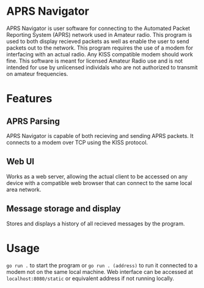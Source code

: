 # APRS Navigator

APRS Navigator is user software for connecting to the Automated Packet Reporting System (APRS) network used in Amateur radio. This program is used to both display recieved packets as well as enable the user to send packets out to the network.
This program requires the use of a modem for interfacing with an actual radio. Any KISS compatible modem should work fine.
This software is meant for licensed Amateur Radio use and is not intended for use by unlicensed individals who are not authorized to transmit on amateur frequencies.

# Features
## APRS Parsing
APRS Navigator is capable of both recieving and sending APRS packets. It connects to a modem over TCP using the KISS protocol.
## Web UI
Works as a web server, allowing the actual client to be accessed on any device with a compatible web browser that can connect to the same local area network.
## Message storage and display
Stores and displays a history of all recieved messages by the program.

# Usage
`go run .` to start the program or `go run . (address)` to run it connected to a modem not on the same local machine.
Web interface can be accessed at `localhost:8080/static` or equivalent address if not running locally.